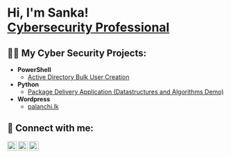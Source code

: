 <h1>Hi, I'm Sanka! <br/><a href="https://www.linkedin.com/in/sankasoysa/">Cybersecurity Professional</a>

<h2>👨‍💻 My Cyber Security Projects:</h2>

- <b>PowerShell</b>
  - [Active Directory Bulk User Creation](https://sankasoysa.com)
- <b>Python</b>
  - [Package Delivery Application (Datastructures and Algorithms Demo)](https://sankasoysa.com)
- <b>Wordpress</b>
  - [palanchi.lk](https://palanchi.lk)

<h2> 🤳 Connect with me:</h2>

[<img align="left" alt="JoshMadakor | Twitter" width="22px" src="https://cdn.jsdelivr.net/npm/simple-icons@v3/icons/twitter.svg" />][twitter]
[<img align="left" alt="JoshMadakor | LinkedIn" width="22px" src="https://cdn.jsdelivr.net/npm/simple-icons@v3/icons/linkedin.svg" />][linkedin]
[<img align="left" alt="JoshMadakor | Instagram" width="22px" src="https://cdn.jsdelivr.net/npm/simple-icons@v3/icons/instagram.svg" />][instagram]

[twitter]: https://twitter.com/sankasoysatw
[instagram]: https://www.instagram.com/sankasoysa/
[linkedin]: https://www.linkedin.com/in/sankasoysa/

<!--      

Here are some ideas to get you started:

- 🔭 I’m currently working on ...
- 🌱 I’m currently learning ...
- 👯 I’m looking to collaborate on ...
- 🤔 I’m looking for help with ...
- 💬 Ask me about ...
- 📫 How to reach me: ...
- 😄 Pronouns: ...
- ⚡ Fun fact: ...
-->
